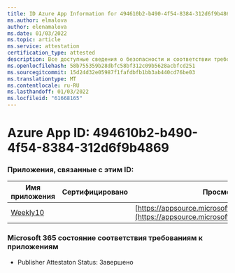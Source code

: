 ```yaml
---
title: ID Azure App Information for 494610b2-b490-4f54-8384-312d6f9b4869
ms.author: elmalova
author: elenamalova
ms.date: 01/03/2022
ms.topic: article
ms.service: attestation
certification_type: attested
description: Все доступные сведения о безопасности и соответствии требованиям для 494610b2-b490-4f54-8384-312d6f9b4869.
ms.openlocfilehash: 58b755359b28dbfc58bf312c09b5628acbfcd251
ms.sourcegitcommit: 15d24d32e05987f1fafdbfb1bb3ab440cd76be03
ms.translationtype: MT
ms.contentlocale: ru-RU
ms.lasthandoff: 01/03/2022
ms.locfileid: "61668165"
---
```

# <a name="azure-app-id-494610b2-b490-4f54-8384-312d6f9b4869"></a>Azure App ID: 494610b2-b490-4f54-8384-312d6f9b4869


### <a name="apps-associated-with-this-id"></a>Приложения, связанные с этим ID:
| **Имя приложения** | **Сертифицировано** | **Просмотр в AppSource** |
|--------------|---------------|-----------------------|
| [Weekly10](https://docs.microsoft.com/microsoft-365-app-certification/forward/WA200001441) |  | [https://appsource.microsoft.com/product/office/WA200001441](https://appsource.microsoft.com/product/office/WA200001441) |

### <a name="microsoft-365-app-compliance-status"></a>Microsoft 365 состояние соответствия требованиям к приложениям
- Publisher Attestaton Status: Завершено
